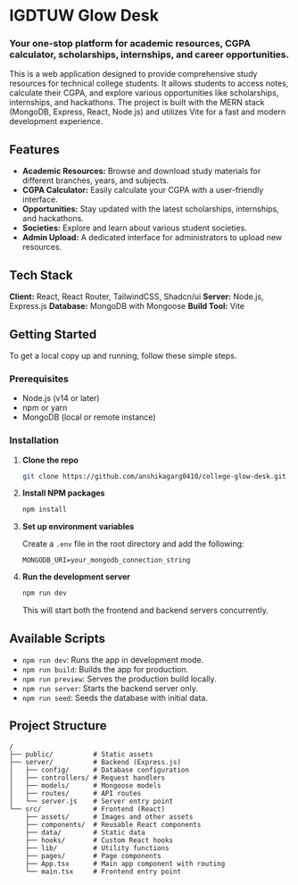 

# IGDTUW Glow Desk

### Your one-stop platform for academic resources, CGPA calculator, scholarships, internships, and career opportunities.

This is a web application designed to provide comprehensive study resources for technical college students. It allows students to access notes, calculate their CGPA, and explore various opportunities like scholarships, internships, and hackathons. The project is built with the MERN stack (MongoDB, Express, React, Node.js) and utilizes Vite for a fast and modern development experience.

## Features

  * **Academic Resources:** Browse and download study materials for different branches, years, and subjects.
  * **CGPA Calculator:** Easily calculate your CGPA with a user-friendly interface.
  * **Opportunities:** Stay updated with the latest scholarships, internships, and hackathons.
  * **Societies:** Explore and learn about various student societies.
  * **Admin Upload:** A dedicated interface for administrators to upload new resources.

## Tech Stack

**Client:** React, React Router, TailwindCSS, Shadcn/ui
**Server:** Node.js, Express.js
**Database:** MongoDB with Mongoose
**Build Tool:** Vite

## Getting Started

To get a local copy up and running, follow these simple steps.

### Prerequisites

  * Node.js (v14 or later)
  * npm or yarn
  * MongoDB (local or remote instance)

### Installation

1.  **Clone the repo**

    ```sh
    git clone https://github.com/anshikagarg0410/college-glow-desk.git
    ```

2.  **Install NPM packages**

    ```sh
    npm install
    ```

3.  **Set up environment variables**

    Create a `.env` file in the root directory and add the following:

    ```
    MONGODB_URI=your_mongodb_connection_string
    ```

4.  **Run the development server**

    ```sh
    npm run dev
    ```

    This will start both the frontend and backend servers concurrently.

## Available Scripts

  * `npm run dev`: Runs the app in development mode.
  * `npm run build`: Builds the app for production.
  * `npm run preview`: Serves the production build locally.
  * `npm run server`: Starts the backend server only.
  * `npm run seed`: Seeds the database with initial data.

## Project Structure

```
/
├── public/          # Static assets
├── server/          # Backend (Express.js)
│   ├── config/      # Database configuration
│   ├── controllers/ # Request handlers
│   ├── models/      # Mongoose models
│   ├── routes/      # API routes
│   └── server.js    # Server entry point
└── src/             # Frontend (React)
    ├── assets/      # Images and other assets
    ├── components/  # Reusable React components
    ├── data/        # Static data
    ├── hooks/       # Custom React hooks
    ├── lib/         # Utility functions
    ├── pages/       # Page components
    ├── App.tsx      # Main app component with routing
    └── main.tsx     # Frontend entry point
```

